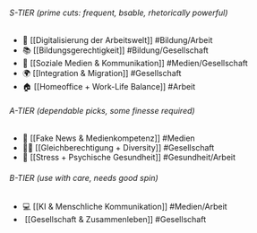###### S-TIER (prime cuts: frequent, bsable, rhetorically powerful)
- 💼 [[Digitalisierung der Arbeitswelt]] #Bildung/Arbeit
- 📚 [[Bildungsgerechtigkeit]] #Bildung/Gesellschaft
- 👥 [[Soziale Medien & Kommunikation]] #Medien/Gesellschaft
- 🌍 [[Integration & Migration]] #Gesellschaft 
- 🏠 [[Homeoffice + Work-Life Balance]] #Arbeit

###### A-TIER (dependable picks, some finesse required)
- 📰 [[Fake News & Medienkompetenz]] #Medien
- 🏳️‍🌈 [[Gleichberechtigung + Diversity]] #Gesellschaft
- 🧠 [[Stress + Psychische Gesundheit]] #Gesundheit/Arbeit


###### B-TIER (use with care, needs good spin)
- 💻 [[KI & Menschliche Kommunikation]] #Medien/Arbeit
-  [[Gesellschaft & Zusammenleben]] #Gesellschaft


